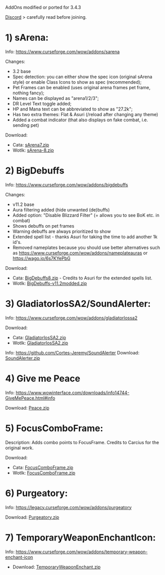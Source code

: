 AddOns modified or ported for 3.4.3

[Discord](http://discord.gg/CtxPasSQnQ) > carefully read before joining.

# **1) sArena:**

Info:
https://www.curseforge.com/wow/addons/sarena

Changes: 
- 3.2 base
- Spec detection: you can either show the spec icon (original sArena style) or enable Class Icons to show as spec (recommended);
- Pet Frames can be enabled (uses original arena frames pet frame, nothing fancy);
- Names can be displayed as "arena1/2/3";
- DR Level Text toggle added;
- HP and Mana text can be abbreviated to show as "27.2k";
- Has two extra themes: Flat & Asuri (/reload after changing any theme)
- Added a combat indicator (that also displays on fake combat, i.e. sending pet)

Download: 
- Cata: [sArena7.zip](https://github.com/user-attachments/files/15941942/sArena7.zip)
- Wotlk: [sArena-8.zip](https://github.com/XyzKangUI/AddOn-Collection/files/13490442/sArena-8.zip)

# **2) BigDebuffs**

Info: https://www.curseforge.com/wow/addons/bigdebuffs

Changes:
- v11.2 base
- Aura filtering added (hide unwanted (de)buffs)
- Added option: "Disable Blizzard Filter" (= allows you to see BoK etc. in combat)
- Shows debuffs on pet frames
- Warning debuffs are always prioritized to show
- Extended spell list - thanks Asuri for taking the time to add another 1k id's.
- Removed nameplates because you should use better alternatives such as https://www.curseforge.com/wow/addons/nameplateauras or https://wago.io/6s7KYePbG

Download:

- Cata: [BigDebuffs8.zip](https://github.com/user-attachments/files/15941943/BigDebuffs8.zip) - Credits to Asuri for the extended spells list.
- Wotlk: [BigDebuffs-v11.2modded.zip](https://github.com/XyzKangUI/AddOn-Collection/files/13495277/BigDebuffs-v11.2modded.zip)

# **3) GladiatorlosSA2/SoundAlerter**:

Info: https://www.curseforge.com/wow/addons/gladiatorlossa2

Download: 
- Cata: [GladiatorlosSA2.zip](https://github.com/user-attachments/files/15941947/GladiatorlosSA2.zip)
- Wotlk:
[GladiatorlosSA2.zip](https://github.com/XyzKangUI/AddOn-Collection/files/13796690/GladiatorlosSA2.zip)

Info: https://github.com/Cortes-Jeremy/SoundAlerter
Download: [SoundAlerter.zip](https://github.com/XyzKangUI/AddOn-Collection/files/13490507/SoundAlerter.zip)

# **4) Give me Peace**
Info: https://www.wowinterface.com/downloads/info14744-GiveMePeace.html#info 

Download: [Peace.zip](https://github.com/XyzKangUI/AddOn-Collection/files/13490454/Peace.zip)

# **5) FocusComboFrame:**
Description: Adds combo points to FocusFrame. Credits to Carcius for the original work.

Download: 

- Cata: [FocusComboFrame.zip](https://github.com/user-attachments/files/15941950/FocusComboFrame.zip)
- Wotlk: [FocusComboFrame.zip](https://github.com/XyzKangUI/AddOn-Collection/files/13490486/FocusComboFrame.zip)

# **6) Purgeatory:**
Info: https://legacy.curseforge.com/wow/addons/purgeatory

Download: [Purgeatory.zip](https://github.com/XyzKangUI/AddOn-Collection/files/13490448/Purgeatory.zip)

# **7) TemporaryWeaponEnchantIcon:**
Info: https://www.curseforge.com/wow/addons/temporary-weapon-enchant-icon
- Download: [TemporaryWeaponEnchant.zip](https://github.com/user-attachments/files/15941951/TemporaryWeaponEnchant.zip)
